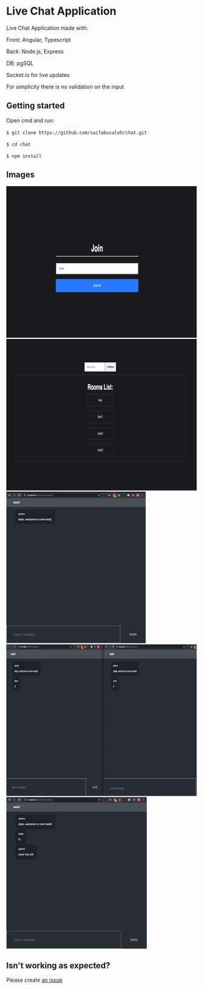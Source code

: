 # Live Chat Application

Live Chat Application made with:

Front: Angular, Typescript

Back: Node.js, Express

DB: pgSQL

Socket.io for live updates

For simplicity there is no validation on the input


## Getting started

Open cmd and run:

 ``$ git clone https://github.com/saifabusaleh/chat.git``

``$ cd chat``

``$ npm install``


## Images


<img src="images/1.png" alt="img1" height="400">

<img src="images/2.png" alt="img2" height="400">

<img src="images/3.png" alt="img3" height="400">

<img src="images/4.png" alt="img4" height="400">

<img src="images/5.png" alt="img5" height="400">

## Isn't working as expected?

Please create [an issue](https://github.com/saifabusaleh/chat/issues/new)
